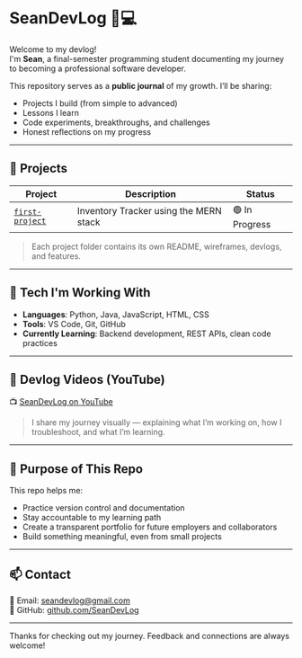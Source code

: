 # SeanDevLog 🧠💻

Welcome to my devlog!  
I'm **Sean**, a final-semester programming student documenting my journey to becoming a professional software developer.

This repository serves as a **public journal** of my growth. I’ll be sharing:
- Projects I build (from simple to advanced)
- Lessons I learn
- Code experiments, breakthroughs, and challenges
- Honest reflections on my progress

---

## 🔨 Projects

| Project | Description | Status |
|---------|-------------|--------|
| [`first-project`](./projects/first-project) | Inventory Tracker using the MERN stack | 🟢 In Progress |

> Each project folder contains its own README, wireframes, devlogs, and features.

---

## 🧰 Tech I'm Working With

- **Languages**: Python, Java, JavaScript, HTML, CSS  
- **Tools**: VS Code, Git, GitHub  
- **Currently Learning**: Backend development, REST APIs, clean code practices

---

## 🎥 Devlog Videos (YouTube)

📺 [SeanDevLog on YouTube](https://youtube.com/@SeanDevLog)  
> I share my journey visually — explaining what I’m working on, how I troubleshoot, and what I’m learning.

---

## 🧭 Purpose of This Repo

This repo helps me:
- Practice version control and documentation
- Stay accountable to my learning path
- Create a transparent portfolio for future employers and collaborators
- Build something meaningful, even from small projects

---

## 📫 Contact

📧 Email: [seandevlog@gmail.com](mailto:seandevlog@gmail.com)  
🔗 GitHub: [github.com/SeanDevLog](https://github.com/SeanDevLog)

---

Thanks for checking out my journey. Feedback and connections are always welcome!
